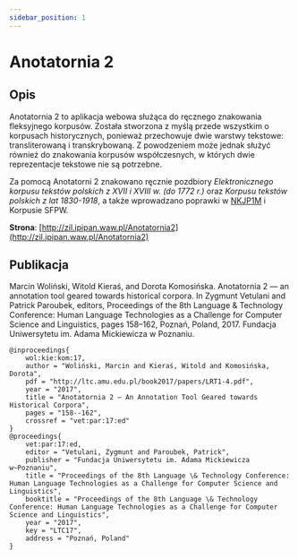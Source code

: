 ```yaml
---
sidebar_position: 1
---
```


# Anotatornia 2

## Opis

Anotatornia 2 to aplikacja webowa służąca do ręcznego znakowania fleksyjnego korpusów. Została stworzona z myślą przede wszystkim o korpusach historycznych, ponieważ przechowuje dwie warstwy tekstowe: transliterowaną i transkrybowaną. Z powodzeniem może jednak służyć również do znakowania korpusów współczesnych, w których dwie reprezentacje tekstowe nie są potrzebne.

Za pomocą Anotatorni 2 znakowano ręcznie pozdbiory *Elektronicznego korpusu tekstów polskich z XVII i XVIII w. (do 1772 r.)* oraz *Korpusu tekstów polskich z lat 1830-1918*, a także wprowadzano poprawki w [NKJP1M](/docs/korpusy-recznie-znakowane/nkjp1m.md) i Korpusie SFPW. 

__Strona__: [http://zil.ipipan.waw.pl/Anotatornia2](http://zil.ipipan.waw.pl/Anotatornia2)

## Publikacja
Marcin Woliński, Witold Kieraś, and Dorota Komosińska. Anotatornia 2 — an annotation tool geared towards historical corpora. In Zygmunt Vetulani and Patrick Paroubek, editors, Proceedings of the 8th Language & Technology Conference: Human Language Technologies as a Challenge for Computer Science and Linguistics, pages 158–162, Poznań, Poland, 2017. Fundacja Uniwersytetu im. Adama Mickiewicza w Poznaniu. 

```
@inproceedings{
    wol:kie:kom:17,
    author = "Woliński, Marcin and Kieraś, Witold and Komosińska, Dorota",
    pdf = "http://ltc.amu.edu.pl/book2017/papers/LRT1-4.pdf",
    year = "2017",
    title = "Anotatornia 2 — An Annotation Tool Geared towards Historical Corpora",
    pages = "158--162",
    crossref = "vet:par:17:ed"
}
@proceedings{
    vet:par:17:ed,
    editor = "Vetulani, Zygmunt and Paroubek, Patrick",
    publisher = "Fundacja Uniwersytetu im. Adama Mickiewicza w~Poznaniu",
    title = "Proceedings of the 8th Language \& Technology Conference: Human Language Technologies as a Challenge for Computer Science and Linguistics",
    booktitle = "Proceedings of the 8th Language \& Technology Conference: Human Language Technologies as a Challenge for Computer Science and Linguistics",
    year = "2017",
    key = "LTC17",
    address = "Poznań, Poland"
}
```

